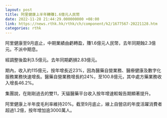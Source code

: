 ```yaml
---
layout: post
title: 阿里健康上半年轉賺1.6億元人民幣
date: 2022-11-28 21:44:29.000000000 +08:00
link: https://news.rthk.hk/rthk/ch/component/k2/1677567-20221128.htm
categories: rthk
---
```


阿里健康至9月底止，中期業績由虧轉盈，賺1.6億元人民幣，去年同期蝕2.3億元。不派中期息。

經調整後盈利3.5億元。去年同期虧損2.83億元。

期內，收入約115億元，按年增長近23%，因為醫藥自營業務、醫療健康及數字化服務業務快速增長。醫藥自營業務增長約24%，至100.8億元，其中處方藥業務收入增長46.2%。

集團說，在剛剛過去的雙11，天貓醫藥平台收入按年增速較報告期顯著提升。

阿里健康上半年度毛利率維持20%。截至9月底止，線上自營店的年度活躍消費者超過1.2億，按年增加逾3000萬人。
